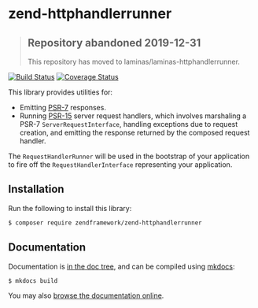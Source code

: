 # zend-httphandlerrunner

> ## Repository abandoned 2019-12-31
>
> This repository has moved to laminas/laminas-httphandlerrunner.

[![Build Status](https://secure.travis-ci.org/zendframework/zend-httphandlerrunner.svg?branch=master)](https://secure.travis-ci.org/zendframework/zend-httphandlerrunner)
[![Coverage Status](https://coveralls.io/repos/github/zendframework/zend-httphandlerrunner/badge.svg?branch=master)](https://coveralls.io/github/zendframework/zend-httphandlerrunner?branch=master)

This library provides utilities for:

- Emitting [PSR-7](https://www.php-fig.org/psr/psr-7) responses.
- Running [PSR-15](https://www.php-fig.org/psr/psr-15) server request handlers,
  which involves marshaling a PSR-7 `ServerRequestInterface`, handling
  exceptions due to request creation, and emitting the response returned by the
  composed request handler.

The `RequestHandlerRunner` will be used in the bootstrap of your application to
fire off the `RequestHandlerInterface` representing your application.

## Installation

Run the following to install this library:

```bash
$ composer require zendframework/zend-httphandlerrunner
```

## Documentation

Documentation is [in the doc tree](docs/book/), and can be compiled using [mkdocs](http://www.mkdocs.org):

```bash
$ mkdocs build
```

You may also [browse the documentation online](https://docs.zendframework.com/zend-httphandlerrunner/).